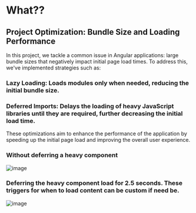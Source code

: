 # What??
## Project Optimization: Bundle Size and Loading Performance
In this project, we tackle a common issue in Angular applications: large bundle sizes that negatively impact initial page load times. To address this, we've implemented strategies such as:

### Lazy Loading: Loads modules only when needed, reducing the initial bundle size.
### Deferred Imports: Delays the loading of heavy JavaScript libraries until they are required, further decreasing the initial load time.
These optimizations aim to enhance the performance of the application by speeding up the initial page load and improving the overall user experience.

### Without deferring a heavy component
![image](https://github.com/user-attachments/assets/fbb5532e-8782-4d52-8a18-1878ea503f97)

### Deferring the heavy component load for 2.5 seconds. These triggers for when to load content can be custom if need be.
![image](https://github.com/user-attachments/assets/aca74ba6-3f4c-464a-9f84-e7e39ffcfd38)



